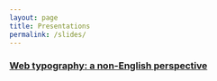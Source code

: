 ```yaml
---
layout: page
title: Presentations
permalink: /slides/
---
```


### [Web typography: a non-English perspective](/slides/55-jsheroes-2019)
